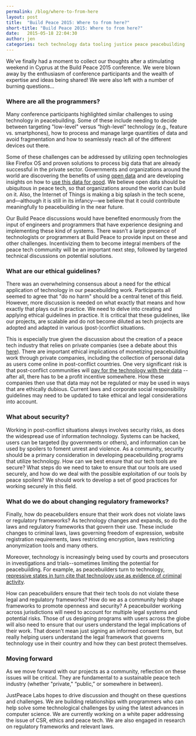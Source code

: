 ```yaml
---
permalink: /blog/where-to-from-here
layout: post
title:  "Build Peace 2015: Where to from here?"
short-title: "Build Peace 2015: Where to from here?"
date:   2015-05-18 22:04:30
author: jen
categories: tech technology data tooling justice peace peacebuilding
---
```


We’ve finally had a moment to collect our thoughts after a stimulating weekend
in Cyprus at the Build Peace 2015 conference. We were blown away by the
enthusiasm of conference participants and the wealth of expertise and ideas
being shared! We were also left with a number of burning questions...

<!--more-->

### Where are all the programmers?

Many conference participants highlighted similar challenges to using technology
in peacebuilding. Some of these include needing to decide between targeting
"low-level" versus “high-level” technology (e.g., feature vs. smartphones), how
to process and manage large quantities of data and avoid fragmentation and how
to seamlessly reach all of the different devices out there.

Some of these challenges can be addressed by utilizing open technologies like
Firefox OS and proven solutions to process big data that are already successful
in the private sector. Governments and organizations around the world are
discovering the benefits of using [open
data](https://en.wikipedia.org/wiki/Open_data) and are developing insights on
how to
[us](http://www.google.com/url?q=http%3A%2F%2Fwww.wired.com%2F2014%2F08%2Fdat%2F&sa=D&sntz=1&usg=AFQjCNHGrbU67MaEh5o2Y2P3NHSbRdcCwg)[e](http://www.wired.com/2014/08/dat/)[
this data for
good](http://www.google.com/url?q=http%3A%2F%2Fwww.wired.com%2F2014%2F08%2Fdat%2F&sa=D&sntz=1&usg=AFQjCNHGrbU67MaEh5o2Y2P3NHSbRdcCwg).
We believe open data should be ubiquitous in peace tech, so that organizations
around the world can build on it. Also, the Internet of Things is making a big
splash in the tech scene, and—although it is still in its infancy—we believe
that it could contribute meaningfully to peacebuilding in the near future.

Our Build Peace discussions would have benefited enormously from the input of
engineers and programmers that have experience designing and implementing these
kind of systems. There wasn’t a large presence of technologists or programmers
at Build Peace to provide input on these and other challenges. Incentivizing
them to become integral members of the peace tech community will be an
important next step, followed by targeted technical discussions on potential
solutions.

### What are our ethical guidelines?

There was an overwhelming consensus about a need for the ethical application of
technology in our peacebuilding work. Participants all seemed to agree that "do
no harm" should be a central tenet of this field. However, more discussion is
needed on what exactly that means and how exactly that plays out in practice.
We need to delve into creating and applying ethical guidelines in practice. It
is critical that these guidelines, like our projects, are scalable and do not
become diluted as tech projects are adopted and adapted in various
(post-)conflict situations.

This is especially true given the discussion about the creation of a peace tech
industry that relies on private companies (see a debate about this
[here](http://letthemtalk.org/2015/05/08/peacetech-industry/)). There are
important ethical implications of monetizing peacebuilding work through private
companies, including the collection of personal data as users come online in
post-conflict countries. One very significant risk is that post-conflict
communities will [pay for the technology with their
data](http://www.theguardian.com/commentisfree/2015/apr/26/facebook-isnt-charity-poor-pay-by-surrending-their-data)
-- after all, there has to be a profit incentive somewhere. How these companies
then use that data may not be regulated or may be used in ways that are
ethically dubious. Current laws and corporate social responsibility guidelines
may need to be updated to take ethical and legal considerations into account.

### What about security?

Working in post-conflict situations always involves security risks, as does the
widespread use of information technology. Systems can be hacked, users can be
targeted (by governments or others), and information can be used by spoilers to
foment unrest and violence. As a community, security should be a primary
consideration in developing peacebuilding programs that utilize technology. How
can we best ensure that our tech tools are secure? What steps do we need to
take to ensure that our tools are used securely, and how do we deal with the
possible exploitation of our tools by peace spoilers? We should work to develop
a set of good practices for working securely in this field.

### What do we do about changing regulatory frameworks?

Finally, how do peacebuilders ensure that their work does not violate laws or
regulatory frameworks? As technology changes and expands, so do the laws and
regulatory frameworks that govern their use. These include changes to criminal
laws, laws governing freedom of expression, website registration requirements,
laws restricting encryption, laws restricting anonymization tools and many
others.

Moreover, technology is increasingly being used by courts and prosecutors in
investigations and trials--sometimes limiting the potential for peacebuilding.
For example, as peacebuilders turn to technology, [repressive states in turn
cite that technology use as evidence of criminal
activity](http://buildingpeaceforum.com/2015/03/the-risks-of-speaking-out-online/).

How can peacebuilders ensure that their tech tools do not violate these legal
and regulatory frameworks? How do we as a community help shape frameworks to
promote openness and security? A peacebuilder working across jurisdictions will
need to account for multiple legal systems and potential risks. Those of us
designing programs with users across the globe will also need to ensure that
our users understand the legal implications of their work. That doesn’t mean
just signing an informed consent form, but really helping users understand the
legal framework that governs technology use in their country and how they can
best protect themselves.

### Moving forward

As we move forward with our projects as a community, reflection on these issues
will be critical. They are fundamental to a sustainable peace tech industry
(whether "private," “public,” or somewhere in between).

JustPeace Labs hopes to drive discussion and thought on these questions and
challenges. We are building relationships with programmers who can help solve
some technological challenges by using the latest advances in computer science.
We are currently working on a white paper addressing the issue of CSR, ethics
and peace tech. We are also engaged in research on regulatory frameworks and
relevant laws.

